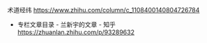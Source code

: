 
术道经纬 https://www.zhihu.com/column/c_1108400140804726784
- 专栏文章目录 - 兰新宇的文章 - 知乎 https://zhuanlan.zhihu.com/p/93289632
